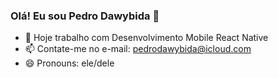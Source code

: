 ### Olá! Eu sou Pedro Dawybida 👋


- 🔭 Hoje trabalho com Desenvolvimento Mobile React Native
- 📫 Contate-me no e-mail: pedrodawybida@icloud.com
- 😄 Pronouns: ele/dele

